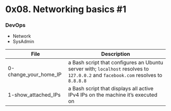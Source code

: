 # 0x08. Networking basics #1
### DevOps
- Network
- SysAdmin

|File					|Description							|
|-----------------------------|-----------------------------------------------------|
|0-change_your_home_IP		| a Bash script that configures an Ubuntu server with; `localhost` resolves to `127.0.0.2` and `facebook.com` resolves to `8.8.8.8`	|
|1-show_attached_IPs		|a Bash script that displays all active IPv4 IPs on the machine it’s executed on	|

